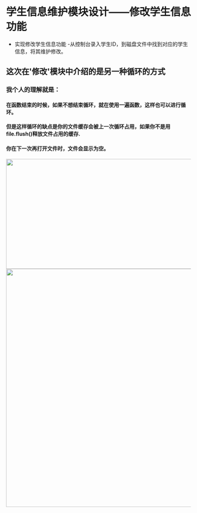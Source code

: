 # 学生信息维护模块设计——修改学生信息功能
- 实现修改学生信息功能
 -从控制台录入学生ID，到磁盘文件中找到对应的学生信息，将其维护修改。


## 这次在'修改'模块中介绍的是另一种循环的方式
### 我个人的理解就是：
#### 在函数结束的时候，如果不想结束循环，就在使用一遍函数，这样也可以进行循环。
#### 但是这样循环的缺点是你的文件缓存会被上一次循环占用，如果你不是用file.flush()释放文件占用的缓存.
#### 你在下一次再打开文件时，文件会显示为空。

<img src='https://user-images.githubusercontent.com/99107924/187428038-347f6759-3f9a-4108-9ba4-47d6fe3b2342.png' width='1000px' height='300px'>

<img src='https://user-images.githubusercontent.com/99107924/187428161-0a04ed9f-3630-463c-9e39-cb96791d6e86.png' width='1000px' height='650px'>
